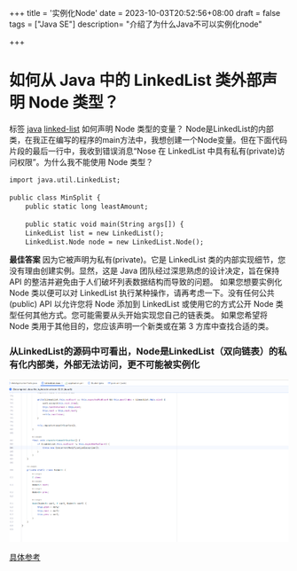 +++
title = '实例化Node'
date = 2023-10-03T20:52:56+08:00
draft = false
tags = ["Java SE"]
description= "介绍了为什么Java不可以实例化node"

+++


#  如何从 Java 中的 LinkedList 类外部声明 Node 类型？

标签 [java](https://www.coder.work/blog?tag=java) [linked-list](https://www.coder.work/blog?tag=linked-list)
如何声明 Node 类型的变量？ Node是LinkedList的内部类，在我正在编写的程序的main方法中，我想创建一个Node变量。但在下面代码片段的最后一行中，我收到错误消息“Nose 在 LinkedList 中具有私有(private)访问权限”。为什么我不能使用 Node 类型？

```
import java.util.LinkedList;

public class MinSplit {
    public static long leastAmount;

    public static void main(String args[]) {
    LinkedList list = new LinkedList();
    LinkedList.Node node = new LinkedList.Node();
```

**最佳答案**
因为它被声明为私有(private)。它是 LinkedList 类的内部实现细节，您没有理由创建实例。显然，这是 Java 团队经过深思熟虑的设计决定，旨在保持 API 的整洁并避免由于人们破坏列表数据结构而导致的问题。
如果您想要实例化 Node 类以便可以对 LinkedList 执行某种操作，请再考虑一下。没有任何公共(public) API 以允许您将 Node 添加到 LinkedList 或使用它的方式公开 Node 类型任何其他方式。您可能需要从头开始实现您自己的链表类。
如果您希望将 Node 类用于其他目的，您应该声明一个新类或在第 3 方库中查找合适的类。

### 从LinkedList的源码中可看出，Node是LinkedList（双向链表）的私有化内部类，外部无法访问，更不可能被实例化
![img_6.png](../datastruct/img/img_6.png)

[具体参考](https://www.codenong.com/31178688/)
